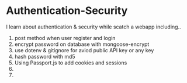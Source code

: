 # Authentication-Security

I learn about authentication & security while scatch a webapp including..

1. post method when user register and login
2. encrypt password on database with mongoose-encrypt
3. use dotenv & gitignore for aviod public API key or any key
4. hash password with md5
5. Using Passport.js to add cookies and sessions
6.
7.
